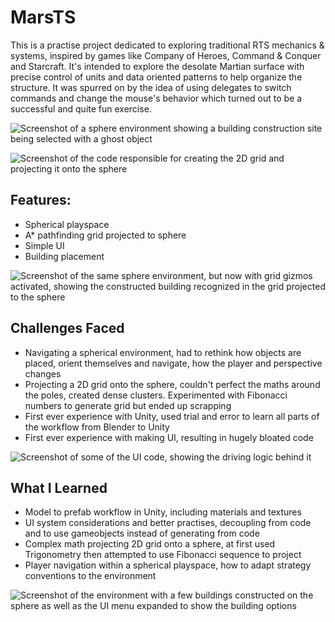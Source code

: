 # MarsTS
 This is a practise project dedicated to exploring traditional RTS mechanics & systems, inspired by games like Company of Heroes, Command & Conquer and Starcraft. It's intended to explore the desolate Martian surface with precise control of units and data oriented patterns to help organize the structure. It was spurred on by the idea of using delegates to switch commands and change the mouse's behavior which turned out to be a successful and quite fun exercise.

![Screenshot of a sphere environment showing a building construction site being selected with a ghost object](/FolioImages/environment.png)

![Screenshot of the code responsible for creating the 2D grid and projecting it onto the sphere](/FolioImages/grid_code.png)
 
 ## Features:
 - Spherical playspace
 - A* pathfinding grid projected to sphere
 - Simple UI
 - Building placement

![Screenshot of the same sphere environment, but now with grid gizmos activated, showing the constructed building recognized in the grid projected to the sphere](/FolioImages/grid_showcase.png)

 ## Challenges Faced
- Navigating a spherical environment, had to rethink how objects are placed, orient themselves and navigate, how the player and perspective changes
- Projecting a 2D grid onto the sphere, couldn't perfect the maths around the poles, created dense clusters. Experimented with Fibonacci numbers to generate grid but ended up scrapping
- First ever experience with Unity, used trial and error to learn all parts of the workflow from Blender to Unity
- First ever experience with making UI, resulting in hugely bloated code

![Screenshot of some of the UI code, showing the driving logic behind it](/FolioImages/ui_code_1.png)

## What I Learned
- Model to prefab workflow in Unity, including materials and textures
- UI system considerations and better practises, decoupling from code and to use gameobjects instead of generating from code
- Complex math projecting 2D grid onto a sphere, at first used Trigonometry then attempted to use Fibonacci sequence to project
- Player navigation within a spherical playspace, how to adapt strategy conventions to the environment

![Screenshot of the environment with a few buildings constructed on the sphere as well as the UI menu expanded to show the building options](/FolioImages/ui.png)
